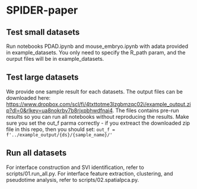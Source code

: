 # SPIDER-paper

## Test small datasets
Run notebooks PDAD.ipynb and mouse_embryo.ipynb with adata provided in example_datasets. You only need to specify the R_path param, and the ourput files will be in example_datasets.

## Test large datasets
We provide one sample result for each datasets. The output files can be downloaded here: https://www.dropbox.com/scl/fi/4txttotme3lzgbmzqc02i/example_output.zip?dl=0&rlkey=ua8nokrbv7b8rjxpbhwdfnai4. The files contains pre-run results so you can run all notebooks without reproducing the results. Make sure you set the out_f parma correctly - if you extreact the downloaded zip file in this repo, then you should set:
``
out_f = f'../example_output/{ds}/{sample_name}/'
``

## Run all datasets
For interface construction and SVI identification, refer to scripts/01.run_all.py.
For interface feature extraction, clustering, and pseudotime analysis, refer to scripts/02.spatialpca.py.